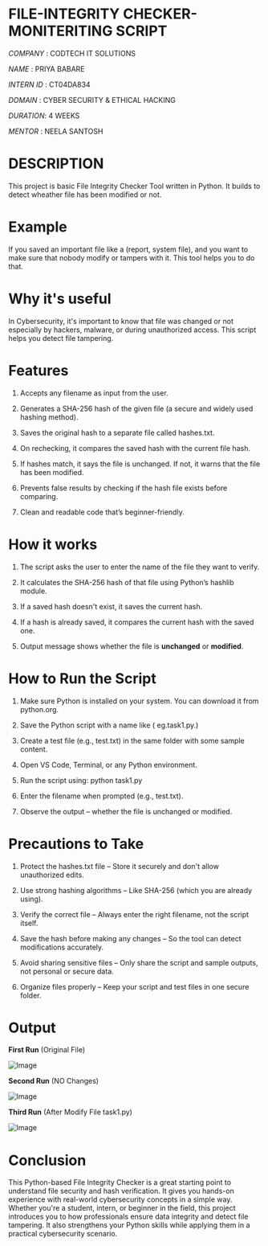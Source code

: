 # FILE-INTEGRITY CHECKER-MONITERITING SCRIPT

*COMPANY* : CODTECH IT SOLUTIONS

*NAME* : PRIYA BABARE

*INTERN ID* : CT04DA834 

*DOMAIN* : CYBER  SECURITY & ETHICAL  HACKING

*DURATION*: 4 WEEKS

*MENTOR* : NEELA SANTOSH

# DESCRIPTION

This project is basic File Integrity Checker Tool written in Python. It builds to detect wheather file has been modified or not.

# Example

If you saved an important file like a (report, system file), and you want to make sure that nobody modify or tampers with it. This tool helps you to do that.

# Why it's useful

In Cybersecurity, it's important to know that file was changed or not especially by hackers, malware, or during unauthorized access. This script helps you detect file tampering.

# Features
 
1. Accepts any filename as input from the user.

2. Generates a SHA-256 hash of the given file (a secure and widely used hashing method).

3. Saves the original hash to a separate file called hashes.txt.

4. On rechecking, it compares the saved hash with the current file hash.

5. If hashes match, it says the file is unchanged. If not, it warns that the file has been 
   modified.

6. Prevents false results by checking if the hash file exists before comparing.

7. Clean and readable code that’s beginner-friendly.

# How it works

1. The script asks the user to enter the name of the file they want to verify.

2. It calculates the SHA-256 hash of that file using Python’s hashlib module.
 
3. If a saved hash doesn't exist, it saves the current hash.
 
4. If a hash is already saved, it compares the current hash with the saved one.
 
5. Output message shows whether the file is **unchanged** or **modified**.

 # How to Run the Script
 
1. Make sure Python is installed on your system. You can download it from python.org.

2. Save the Python script with a name like ( eg.task1.py.)

3. Create a test file (e.g., test.txt) in the same folder with some sample content.

4. Open VS Code, Terminal, or any Python environment.

5. Run the script using:
   python task1.py
   
6. Enter the filename when prompted (e.g., test.txt).

7. Observe the output – whether the file is unchanged or modified.
   
# Precautions to Take

1. Protect the hashes.txt file – Store it securely and don't allow unauthorized edits.

2. Use strong hashing algorithms – Like SHA-256 (which you are already using).

3. Verify the correct file – Always enter the right filename, not the script itself.

4. Save the hash before making any changes – So the tool can detect modifications accurately.

5. Avoid sharing sensitive files – Only share the script and sample outputs, not personal or secure data.

6. Organize files properly – Keep your script and test files in one secure folder.

# Output

**First Run** (Original File)

![Image](https://github.com/user-attachments/assets/992d5d14-010a-48e1-9747-7f7b62930343)

**Second Run** (NO Changes)

![Image](https://github.com/user-attachments/assets/46edb568-d127-401d-beff-5f2a972a2103)

**Third Run** (After Modify File task1.py)

![Image](https://github.com/user-attachments/assets/ccb0be17-f746-4284-a473-405a364d3400)

# Conclusion

This Python-based File Integrity Checker is a great starting point to understand file security and hash verification. It gives you hands-on experience with real-world cybersecurity concepts in a simple way. Whether you're a student, intern, or beginner in the field, this project introduces you to how professionals ensure data integrity and detect file tampering.
It also strengthens your Python skills while applying them in a practical cybersecurity scenario.

 

